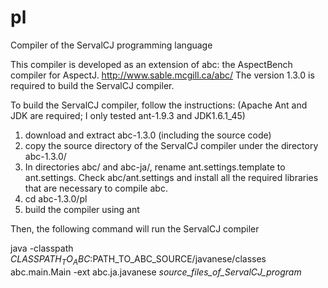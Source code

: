 pl
==

Compiler of the ServalCJ programming language

This compiler is developed as an extension of abc: the AspectBench compiler for AspectJ.
http://www.sable.mcgill.ca/abc/
The version 1.3.0 is required to build the ServalCJ compiler.

To build the ServalCJ compiler, follow the instructions:
(Apache Ant and JDK are required; I only tested ant-1.9.3 and JDK1.6.1_45)

1. download and extract abc-1.3.0 (including the source code)
2. copy the source directory of the ServalCJ compiler under the directory abc-1.3.0/
3. In directories abc/ and abc-ja/, rename ant.settings.template to ant.settings.
   Check abc/ant.settings and install all the required libraries that are
   necessary to compile abc.
4. cd abc-1.3.0/pl
5. build the compiler using ant

Then, the following command will run the ServalCJ compiler

java -classpath $CLASSPATH_TO_ABC:$PATH_TO_ABC_SOURCE/javanese/classes abc.main.Main -ext abc.ja.javanese _source_files_of_ServalCJ_program_
